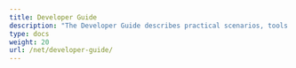 ```yaml
---
title: Developer Guide
description: "The Developer Guide describes practical scenarios, tools and tips to help you use Aspose.Tasks for .NET features to implement project management use cases."
type: docs
weight: 20
url: /net/developer-guide/
---
```



